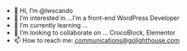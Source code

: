 - 👋 Hi, I’m @lwscando
- 👀 I’m interested in ...I'm a front-end WordPress Developer
- 🌱 I’m currently learning ...
- 💞️ I’m looking to collaborate on ... CrocoBlock, Elementor
- 📫 How to reach me: communications@golighthouse.com

<!---
lwscando/lwscando is a ✨ special ✨ repository because its `README.md` (this file) appears on your GitHub profile.
You can click the Preview link to take a look at your changes.
--->
